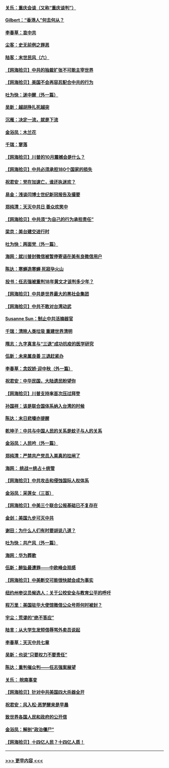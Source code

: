 #### [关乐：重庆会谈（又称“重庆谈判”）](../pages/nsc993/n12437525.md?t=09300402) 
#### [Gilbert：“香港人”何去何从？](../pages/nsc993/n12435894.md?t=09300402) 
#### [李春草：哀中共](../pages/nsc993/n12435874.md?t=09300402) 
#### [尘客：史无前例之罪恶](../pages/nsc993/n12435762.md?t=09300402) 
#### [陆客：末世民风（六）](../pages/nsc993/n12435354.md?t=09300402) 
#### [【网海拾贝】中共的独裁扩张不可能主宰世界](../pages/nsc993/n12435151.md?t=09300402) 
#### [【网海拾贝】美国不会再容忍配合中共的行为](../pages/nsc993/n12433808.md?t=09300402) 
#### [吐为快：迷中醒（外一篇）](../pages/nsc993/n12433585.md?t=09300402) 
#### [吴新：越胡挣扎死越突](../pages/nsc993/n12433562.md?t=09300402) 
#### [沉雁：决定一流，就是下流](../pages/nsc993/n12432128.md?t=09300402) 
#### [金浴凤：木兰花](../pages/nsc993/n12432124.md?t=09300402) 
#### [千瑞：寥落](../pages/nsc993/n12432071.md?t=09300402) 
#### [【网海拾贝】川普的10月震撼会是什么？](../pages/nsc993/n12431624.md?t=09300402) 
#### [【网海拾贝】中共必须承担180个国家的损失](../pages/nsc993/n12428893.md?t=09300402) 
#### [祝君安：党在加速亡，谁还执迷欢？](../pages/nsc993/n12428652.md?t=09300402) 
#### [易金：浅谈闫博士世纪新冠报告及撮要](../pages/nsc993/n12426822.md?t=09300402) 
#### [郑纯清：天灭中共日 善众欢笑中](../pages/nsc993/n12426784.md?t=09300402) 
#### [【网海拾贝】中共须“为自己的行为承担责任”](../pages/nsc993/n12426067.md?t=09300402) 
#### [梁京：美台建交进行时](../pages/nsc993/n12424066.md?t=09300402) 
#### [吐为快：两面党（外一篇）](../pages/nsc993/n12424043.md?t=09300402) 
#### [海网：就川普封微信被暂停寄语在美有良微信用户](../pages/nsc993/n12424021.md?t=09300402) 
#### [陈达：寒蝉造寒蝉 死寂孕火山](../pages/nsc993/n12423958.md?t=09300402) 
#### [投书：任志强被重判18年黄文才该判多少年？](../pages/nsc993/n12423672.md?t=09300402) 
#### [【网海拾贝】中共是世界最大的黑社会集团](../pages/nsc993/n12423543.md?t=09300402) 
#### [【网海拾贝】中共不敢对台湾动武](../pages/nsc993/n12421418.md?t=09300402) 
#### [Susanne Sun：制止中共活摘器官](../pages/nsc993/n12419654.md?t=09300402) 
#### [千瑞：清除人类垃圾 重建世界清明](../pages/nsc993/n12419414.md?t=09300402) 
#### [隋志：九字真言与“三退”成功抗疫的医学研究](../pages/nsc993/n12419248.md?t=09300402) 
#### [伍新：未来属良善 三退赶紧办](../pages/nsc993/n12418496.md?t=09300402) 
#### [李春草：念奴娇·迎中秋（外一篇）](../pages/nsc993/n12418465.md?t=09300402) 
#### [祝君安：中华民国，大陆遗民盼望你](../pages/nsc993/n12418089.md?t=09300402) 
#### [【网海拾贝】川普支持率首次压过拜登](../pages/nsc993/n12418050.md?t=09300402) 
#### [孙国祥：该是联合国体系纳入台湾的时候](../pages/nsc993/n12417369.md?t=09300402) 
#### [陈达：末日悲嚎亦提醒](../pages/nsc993/n12416736.md?t=09300402) 
#### [乾坤子：中共与中国人民的关系是蚊子与人的关系](../pages/nsc993/n12416632.md?t=09300402) 
#### [金浴凤：人民吟（外一篇）](../pages/nsc993/n12416567.md?t=09300402) 
#### [郑纯清：严禁共产党员入美真的拉闸了](../pages/nsc993/n12416550.md?t=09300402) 
#### [海网： 统战＝统占＋统管](../pages/nsc993/n12416404.md?t=09300402) 
#### [【网海拾贝】中共攻击和侵蚀国际人权体系](../pages/nsc993/n12416250.md?t=09300402) 
#### [金浴凤：采莲女（三首）](../pages/nsc993/n12415517.md?t=09300402) 
#### [【网海拾贝】中美三个联合公报基础已不复存在](../pages/nsc993/n12415054.md?t=09300402) 
#### [金剑：美国九步可灭中共](../pages/nsc993/n12413183.md?t=09300402) 
#### [谢田：为什么人们有时要胡说八道？](../pages/nsc993/n12411861.md?t=09300402) 
#### [吐为快：共产风（外一篇）](../pages/nsc993/n12411761.md?t=09300402) 
#### [海网：华为葬歌](../pages/nsc993/n12410381.md?t=09300402) 
#### [伍新：醉坠最遭罪——中欧峰会观感](../pages/nsc993/n12410364.md?t=09300402) 
#### [【网海拾贝】中美断交可能很快就会成为事实](../pages/nsc993/n12409495.md?t=09300402) 
#### [纽约州参议员候选人：关于公校安全与教育公平的呼吁](../pages/nsc993/n12409228.md?t=09300402) 
#### [程万里：美国驻华大使馆微信公众号将何时被封？](../pages/nsc993/n12407397.md?t=09300402) 
#### [宇尘：荒谬的“绝不答应”](../pages/nsc993/n12407360.md?t=09300402) 
#### [陆言：从大学生发短信辱骂外卖员说起](../pages/nsc993/n12407285.md?t=09300402) 
#### [李春草：天灭中共七章](../pages/nsc993/n12406988.md?t=09300402) 
#### [吴新：也说“只要权力不要责任”](../pages/nsc993/n12406966.md?t=09300402) 
#### [陈达：重判催众判——任志强案展望](../pages/nsc993/n12404540.md?t=09300402) 
#### [关乐： 皖南事变](../pages/nsc993/n12404288.md?t=09300402) 
#### [【网海拾贝】针对中共美国四大杀器全开](../pages/nsc993/n12404172.md?t=09300402) 
#### [祝君安：风入松‧恶梦醒来是早晨](../pages/nsc993/n12401953.md?t=09300402) 
#### [致世界各国人民和政府的公开信](../pages/nsc993/n12401824.md?t=09300402) 
#### [金浴凤：解剖“政治僵尸”](../pages/nsc993/n12401808.md?t=09300402) 
#### [【网海拾贝】十四亿人民？十四亿人质！](../pages/nsc993/n12401708.md?t=09300402) 

----
#### [ >>> 更早内容 <<< ](../indexes/nsc993-earlier.md)
